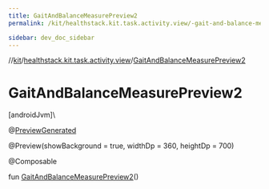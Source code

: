 ```yaml
---
title: GaitAndBalanceMeasurePreview2
permalink: /kit/healthstack.kit.task.activity.view/-gait-and-balance-measure-preview2.html

sidebar: dev_doc_sidebar
---
```

//[kit](../../kit.html)/[healthstack.kit.task.activity.view](index.html)/[GaitAndBalanceMeasurePreview2](-gait-and-balance-measure-preview2.html)



# GaitAndBalanceMeasurePreview2



[androidJvm]\




@[PreviewGenerated](../healthstack.kit.annotation/-preview-generated/index.html)



@Preview(showBackground = true, widthDp = 360, heightDp = 700)



@Composable



fun [GaitAndBalanceMeasurePreview2](-gait-and-balance-measure-preview2.html)()




